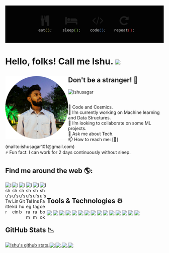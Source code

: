 [![Header](https://github.com/ishusagar/ishusagar/blob/master/look.jpg "Header")](https://linkedin.com/in/ishusagar)

# Hello, folks! Call me Ishu. <img src="https://raw.githubusercontent.com/MartinHeinz/MartinHeinz/master/wave.gif" width="30px">


## Don't be a stranger! 🤝 <a href="ishusagar.tech"><img align="left" width="200" height="200" src="https://github.com/ishusagar/ishusagar/blob/d90842f22c8ed7d4c95c0804ed37525aea4c6b92/profile.png"></a>
<p align="left"> <img src="https://komarev.com/ghpvc/?username=ishusagar&label=Views&color=blue&style=plastic" alt="ishusagar" /> </p></br>
🔭 Code and Cosmics.</br>
🌱 I’m currently working on Machine learning and Data Structures.</br>
👯 I’m looking to collaborate on some ML projects.</br>
💬 Ask me about Tech.</br>
📫 How to reach me: [📧](mailto:ishusagar101@gmail.com)</br>
⚡ Fun fact: I can work for 2 days continuously without sleep.</br>

## Find me around the web 🌎:
<a href="https://twitter.com/n0t_a_yes_sir">
  <img align="left" alt="Ishu's Twitter" width="22px" src="https://cdn.jsdelivr.net/npm/simple-icons@v3/icons/twitter.svg" />
</a>
<a href="https://linkedin.com/in/ishusagar">
  <img align="left" alt="Ishu's Linkdein" width="22px" src="https://cdn.jsdelivr.net/npm/simple-icons@v3/icons/linkedin.svg" />
</a>
<a href="https://github.com/ishusagar">
  <img align="left" alt="Ishu's Github" width="22px" src="https://cdn.jsdelivr.net/npm/simple-icons@v3/icons/github.svg" />
</a>
<a href="https://t.me/bourbonandpoorchoices">
  <img align="left" alt="Ishu's Telegram" width="22px" src="https://cdn.jsdelivr.net/npm/simple-icons@v3/icons/telegram.svg" />
</a>
<a href="https://instagram.com/bourbonnandpoorchoices/">
  <img align="left" alt="Ishu's Instagram" width="22px" src="https://cdn.jsdelivr.net/npm/simple-icons@v3/icons/instagram.svg" />
</a>
<a href="https://www.facebook.com/ishusagar/">
  <img align="left" alt="Ishu's Facebook" width="22px" src="https://cdn.jsdelivr.net/npm/simple-icons@v3/icons/facebook.svg" />
</a>
</br>


## Tools & Technologies ⚙
![](https://img.shields.io/badge/OS-Linux-informational?style=flat&logo=linux&logoColor=white&color=2bbc8a)
![](https://img.shields.io/badge/OS-Windows-informational?style=flat&logo=windows&logoColor=white&color=2bbc8a)
![](https://img.shields.io/badge/Editor-VSCode-informational?style=flat&logo=visual-studio-code&logoColor=white&color=2bbc8a)
![](https://img.shields.io/badge/Editor-sublime-informational?style=flat&logo=sublime-text&logoColor=white&color=2bbc8a)
![](https://img.shields.io/badge/Code-C-informational?style=flat&logo=c&logoColor=white&color=2bbc8a)
![](https://img.shields.io/badge/Code-C++-informational?style=flat&logo=cplusplus&logoColor=white&color=2bbc8a)
![](https://img.shields.io/badge/Code-Python-informational?style=flat&logo=python&logoColor=white&color=2bbc8a)
![](https://img.shields.io/badge/Code-Java-informational?style=flat&logo=java&logoColor=white&color=2bbc8a)
![](https://img.shields.io/badge/Code-JavaScript-informational?style=flat&logo=javascript&logoColor=white&color=2bbc8a)
![](https://img.shields.io/badge/Cloud-AWS-informational?style=flat&logo=amazon-aws&logoColor=white&color=2bbc8a)
![](https://img.shields.io/badge/Shell-Bash-informational?style=flat&logo=gnu-bash&logoColor=white&color=2bbc8a)
![](https://img.shields.io/badge/Database-MongoDB-informational?style=flat&logo=mongodb&logoColor=white&color=2bbc8a)
![](https://img.shields.io/badge/MLFramework-Keras-informational?style=flat&logo=keras&logoColor=white&color=2bbc8a)
![](https://img.shields.io/badge/MLFramework-Pytorch-informational?style=flat&logo=pytorch&logoColor=white&color=2bbc8a)
![](https://img.shields.io/badge/MLFramework-Tensorflow-informational?style=flat&logo=tensorflow&logoColor=white&color=2bbc8a)



## GitHub Stats 📉

<a href="https://github.com/ishusagar">
 <img align="center" src="https://github-readme-stats.vercel.app/api?username=ishusagar&show_icons=true&theme=dark&line_height=27" alt="Ishu's github stats"/>
</a>

<a href="https://github.com/ishusagar">
  <img align="center" src="https://github-readme-stats.vercel.app/api/top-langs/?username=ishusagar&theme=dark"/>
</a>

<a href="https://github.com/ishusagar">
  <img align="center" src="https://github-readme-stats.vercel.app/api/wakatime?username=ishusagar&theme=dark&v=2"/>
</a>

<a href="https://github.com/ishusagar">
  <img align="center" src="https://github-readme-stats.vercel.app/api/pin/?username=ishusagar&repo=JustSending&theme=dark&show_owner=True"/>
</a>

<a href="https://github.com/ishusagar">
  <img align="center" src="https://github-readme-stats.vercel.app/api/pin/?username=ishusagar&repo=catacomb&theme=dark&show_owner=True"/>
</a>

<div align="center">


</div>

